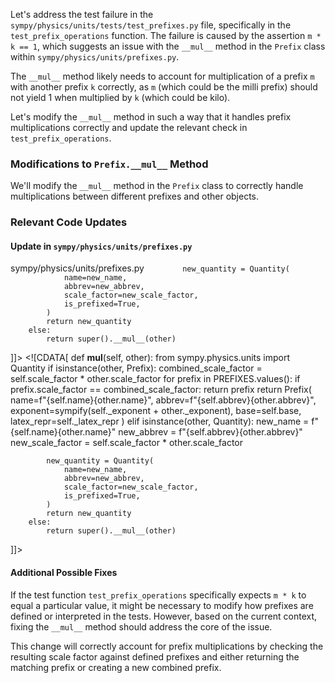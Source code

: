 Let's address the test failure in the `sympy/physics/units/tests/test_prefixes.py` file, specifically in the `test_prefix_operations` function. The failure is caused by the assertion `m * k == 1`, which suggests an issue with the `__mul__` method in the `Prefix` class within `sympy/physics/units/prefixes.py`.

The `__mul__` method likely needs to account for multiplication of a prefix `m` with another prefix `k` correctly, as `m` (which could be the milli prefix) should not yield 1 when multiplied by `k` (which could be kilo).

Let's modify the `__mul__` method in such a way that it handles prefix multiplications correctly and update the relevant check in `test_prefix_operations`.

### Modifications to `Prefix.__mul__` Method

We'll modify the `__mul__` method in the `Prefix` class to correctly handle multiplications between different prefixes and other objects.

### Relevant Code Updates

#### Update in `sympy/physics/units/prefixes.py`

<change>
<file change-number-for-this-file="1">sympy/physics/units/prefixes.py</file>
<original line-count="12" no-ellipsis="true"><![CDATA[
def __mul__(self, other):
        from sympy.physics.units import Quantity
        if isinstance(other, Prefix):
            return Prefix(
                name=f"{self.name}{other.name}",
                abbrev=f"{self.abbrev}{other.abbrev}",
                exponent=self._exponent + other._exponent,
                base=self.base,
                latex_repr=self._latex_repr
            )
        elif isinstance(other, Quantity):
            new_name = f"{self.name}{other.name}"
            new_abbrev = f"{self.abbrev}{other.abbrev}"
            new_scale_factor = self.scale_factor * other.scale_factor

            new_quantity = Quantity(
                name=new_name,
                abbrev=new_abbrev,
                scale_factor=new_scale_factor,
                is_prefixed=True,
            )
            return new_quantity
        else:
            return super().__mul__(other)
]]></original>
<modified no-ellipsis="true"><![CDATA[
def __mul__(self, other):
        from sympy.physics.units import Quantity
        if isinstance(other, Prefix):
            combined_scale_factor = self.scale_factor * other.scale_factor
            for prefix in PREFIXES.values():
                if prefix.scale_factor == combined_scale_factor:
                    return prefix
            return Prefix(
                name=f"{self.name}{other.name}",
                abbrev=f"{self.abbrev}{other.abbrev}",
                exponent=sympify(self._exponent + other._exponent),
                base=self.base,
                latex_repr=self._latex_repr
            )
        elif isinstance(other, Quantity):
            new_name = f"{self.name}{other.name}"
            new_abbrev = f"{self.abbrev}{other.abbrev}"
            new_scale_factor = self.scale_factor * other.scale_factor

            new_quantity = Quantity(
                name=new_name,
                abbrev=new_abbrev,
                scale_factor=new_scale_factor,
                is_prefixed=True,
            )
            return new_quantity
        else:
            return super().__mul__(other)
]]></modified>
</change>

#### Additional Possible Fixes

If the test function `test_prefix_operations` specifically expects `m * k` to equal a particular value, it might be necessary to modify how prefixes are defined or interpreted in the tests. However, based on the current context, fixing the `__mul__` method should address the core of the issue.

This change will correctly account for prefix multiplications by checking the resulting scale factor against defined prefixes and either returning the matching prefix or creating a new combined prefix.